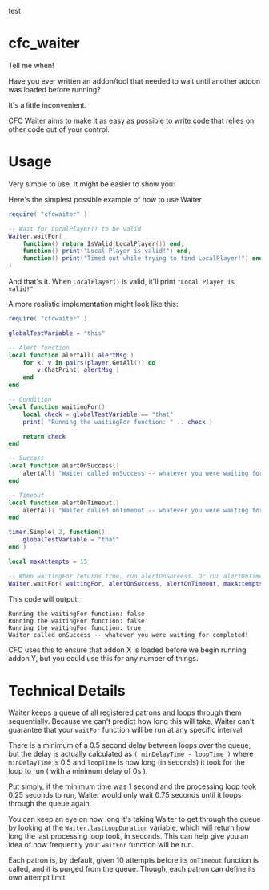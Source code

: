 test
# cfc_waiter
Tell me when!

Have you ever written an addon/tool that needed to wait until another addon was loaded before running?

It's a little inconvenient.

CFC Waiter aims to make it as easy as possible to write code that relies on other code out of your control.


# Usage
Very simple to use. It might be easier to show you:


Here's the simplest possible example of how to use Waiter
```lua
require( "cfcwaiter" )

-- Wait for LocalPlayer() to be valid 
Waiter.waitFor(
    function() return IsValid(LocalPlayer()) end,
    function() print("Local Player is valid!") end,
    function() print("Timed out while trying to find LocalPlayer!") end
)
```

And that's it. When `LocalPlayer()` is valid, it'll print `"Local Player is valid!"`

A more realistic implementation might look like this:
```lua
require( "cfcwaiter" )

globalTestVariable = "this"

-- Alert function
local function alertAll( alertMsg )
    for k, v in pairs(player.GetAll()) do
        v:ChatPrint( alertMsg )
    end
end

-- Condition
local function waitingFor()
    local check = globalTestVariable == "that"
    print( "Running the waitingFor function: " .. check )

    return check
end

-- Success
local function alertOnSuccess()
    alertAll( "Waiter called onSuccess -- whatever you were waiting for completed!" )
end

-- Timeout
local function alertOnTimeout()
    alertAll( "Waiter called onTimeout -- whatever you were waiting for didn't complete in time!" )
end

timer.Simple( 2, function()
    globalTestVariable = "that"
end )

local maxAttempts = 15

-- When waitingFor returns true, run alertOnSuccess. Or run alertOnTimeout if waitingFor doesn't return true.
Waiter.waitFor( waitingFor, alertOnSuccess, alertOnTimeout, maxAttempts )
```

This code will output:
```
Running the waitingFor function: false
Running the waitingFor function: false
Running the waitingFor function: true
Waiter called onSuccess -- whatever you were waiting for completed!
```

CFC uses this to ensure that addon X is loaded before we begin running addon Y, but you could use this for any number of things.

# Technical Details

Waiter keeps a queue of all registered patrons and loops through them sequentially. Because we can't predict how long this will take, Waiter can't guarantee that your `waitFor` function will be run at any specific interval.

There is a minimum of a 0.5 second delay between loops over the queue, but the delay is actually calculated as `( minDelayTime - loopTime )` where `minDelayTime` is 0.5 and `loopTime` is how long (in seconds) it took for the loop to run ( with a minimum delay of 0s ).

Put simply, if the minimum time was 1 second and the processing loop took 0.25 seconds to run, Waiter would only wait 0.75 seconds until it loops through the queue again.

You can keep an eye on how long it's taking Waiter to get through the queue by looking at the `Waiter.lastLoopDuration` variable, which will return how long the last processing loop took, in seconds.
This can help give you an idea of how frequently your `waitFor` function will be run.

Each patron is, by default, given 10 attempts before its `onTimeout` function is called, and it is purged from the queue. Though, each patron can define its own attempt limit.
